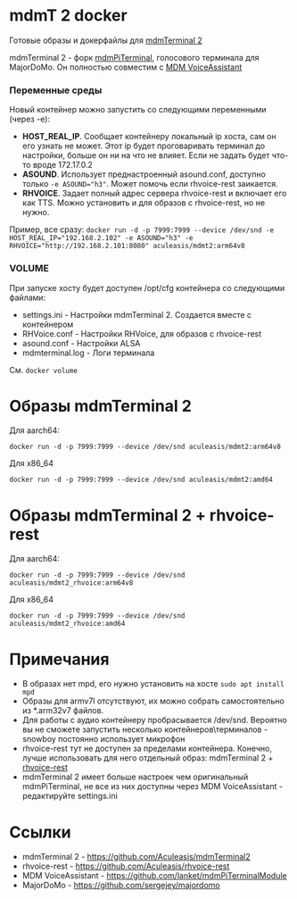 mdmT 2 docker
====
Готовые образы и докерфайлы для [mdmTerminal 2](https://github.com/Aculeasis/mdmTerminal2)

mdmTerminal 2 - форк [mdmPiTerminal](https://github.com/devoff/mdmPiTerminal), голосового терминала для MajorDoMo. Он полностью совместим с [MDM VoiceAssistant](https://github.com/lanket/mdmPiTerminalModule)

### Переменные среды
Новый контейнер можно запустить со следующими переменными (через -e):
- **HOST_REAL_IP**. Сообщает контейнеру локальный ip хоста, сам он его узнать не может. Этот ip будет проговаривать терминал до настройки, больше он ни на что не влияет. Если не задать будет что-то вроде 172.17.0.2
- **ASOUND**. Использует преднастроенный asound.conf, доступно только `-e ASOUND="h3"`. Может помочь если rhvoice-rest заикается.
- **RHVOICE**. Задает полный адрес сервера rhvoice-rest и включает его как TTS. Можно установить и для образов с rhvoice-rest, но не нужно.

Пример, все сразу: `docker run -d -p 7999:7999 --device /dev/snd -e HOST_REAL_IP="192.168.2.102" -e ASOUND="h3" -e RHVOICE="http://192.168.2.101:8080" aculeasis/mdmt2:arm64v8`

### VOLUME
При запуске хосту будет доступен /opt/cfg контейнера со следующими файлами:
- settings.ini - Настройки mdmTerminal 2. Создается вместе с контейнером
- RHVoice.conf - Настройки RHVoice, для образов с rhvoice-rest
- asound.conf - Настройки ALSA
- mdmterminal.log - Логи терминала

См. `docker volume`

Образы mdmTerminal 2
====
Для aarch64:

`docker run -d -p 7999:7999 --device /dev/snd aculeasis/mdmt2:arm64v8`

Для x86_64

`docker run -d -p 7999:7999 --device /dev/snd aculeasis/mdmt2:amd64`


Образы mdmTerminal 2 + rhvoice-rest
====
Для aarch64:

`docker run -d -p 7999:7999 --device /dev/snd aculeasis/mdmt2_rhvoice:arm64v8`

Для x86_64

`docker run -d -p 7999:7999 --device /dev/snd aculeasis/mdmt2_rhvoice:amd64`

Примечания
====
- В образах нет mpd, его нужно установить на хосте `sudo apt install mpd`
- Образы для armv7l отсутствуют, их можно собрать самостоятельно из *.arm32v7 файлов.
- Для работы с аудио контейнеру пробрасывается /dev/snd. Вероятно вы не сможете запустить несколько контейнеров\терминалов - snowboy постоянно использует микрофон
- rhvoice-rest тут не доступен за пределами контейнера. Конечно, лучше использовать для него отдельный образ: mdmTerminal 2 + [rhvoice-rest](https://github.com/Aculeasis/rhvoice-rest)
- mdmTerminal 2 имеет больше настроек чем оригинальный mdmPiTerminal, не все из них доступны через MDM VoiceAssistant - редактируйте settings.ini

Ссылки
====
- mdmTerminal 2 - https://github.com/Aculeasis/mdmTerminal2
- rhvoice-rest - https://github.com/Aculeasis/rhvoice-rest
- MDM VoiceAssistant - https://github.com/lanket/mdmPiTerminalModule
- MajorDoMo - https://github.com/sergejey/majordomo

